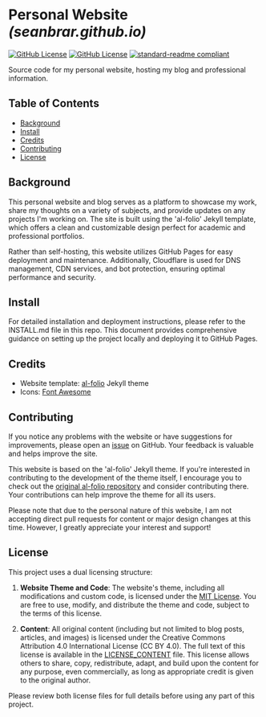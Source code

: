 # Personal Website *(seanbrar.github.io)*

[![GitHub License](https://img.shields.io/badge/license-MIT-green)](LICENSE)
[![GitHub License](https://img.shields.io/badge/license-CC--BY-blue)](CONTENT_LICENSE.md)
[![standard-readme compliant](https://img.shields.io/badge/readme%20style-standard-brightgreen.svg?style=flat-square)](https://github.com/RichardLitt/standard-readme)

Source code for my personal website, hosting my blog and professional information.

## Table of Contents

- [Background](#background)
- [Install](#install)
- [Credits](#credits)
- [Contributing](#contributing)
- [License](#license)

## Background

This personal website and blog serves as a platform to showcase my work, share my thoughts on a variety of subjects, and provide updates on any projects I'm working on. The site is built using the 'al-folio' Jekyll template, which offers a clean and customizable design perfect for academic and professional portfolios.

Rather than self-hosting, this website utilizes GitHub Pages for easy deployment and maintenance. Additionally, Cloudflare is used for DNS management, CDN services, and bot protection, ensuring optimal performance and security.

## Install

For detailed installation and deployment instructions, please refer to the INSTALL.md file in this repo. This document provides comprehensive guidance on setting up the project locally and deploying it to GitHub Pages.

## Credits

- Website template: [al-folio](https://github.com/alshedivat/al-folio) Jekyll theme
- Icons: [Font Awesome](https://fontawesome.com)

## Contributing

If you notice any problems with the website or have suggestions for improvements, please open an [issue](https://github.com/seanbrar/seanbrar.github.io/issues) on GitHub. Your feedback is valuable and helps improve the site.

This website is based on the 'al-folio' Jekyll theme. If you're interested in contributing to the development of the theme itself, I encourage you to check out the [original al-folio repository](https://github.com/alshedivat/al-folio) and consider contributing there. Your contributions can help improve the theme for all its users.

Please note that due to the personal nature of this website, I am not accepting direct pull requests for content or major design changes at this time. However, I greatly appreciate your interest and support!

## License

This project uses a dual licensing structure:

1. **Website Theme and Code**: The website's theme, including all modifications and custom code, is licensed under the [MIT License](LICENSE). You are free to use, modify, and distribute the theme and code, subject to the terms of this license.

2. **Content**: All original content (including but not limited to blog posts, articles, and images) is licensed under the Creative Commons Attribution 4.0 International License (CC BY 4.0). The full text of this license is available in the [LICENSE_CONTENT](LICENSE_CONTENT) file. This license allows others to share, copy, redistribute, adapt, and build upon the content for any purpose, even commercially, as long as appropriate credit is given to the original author.

Please review both license files for full details before using any part of this project.